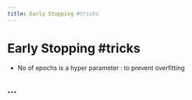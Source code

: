 ```yaml
---
title: Early Stopping #tricks
---
```


# Early Stopping #tricks
- No of epochs is a hyper parameter : to prevent overfitting

## …
